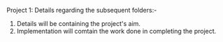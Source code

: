 ﻿Project 1: Details regarding the subsequent folders:-

1. Details will be containing the project's aim.
2. Implementation will comtain the work done in completing the project.
